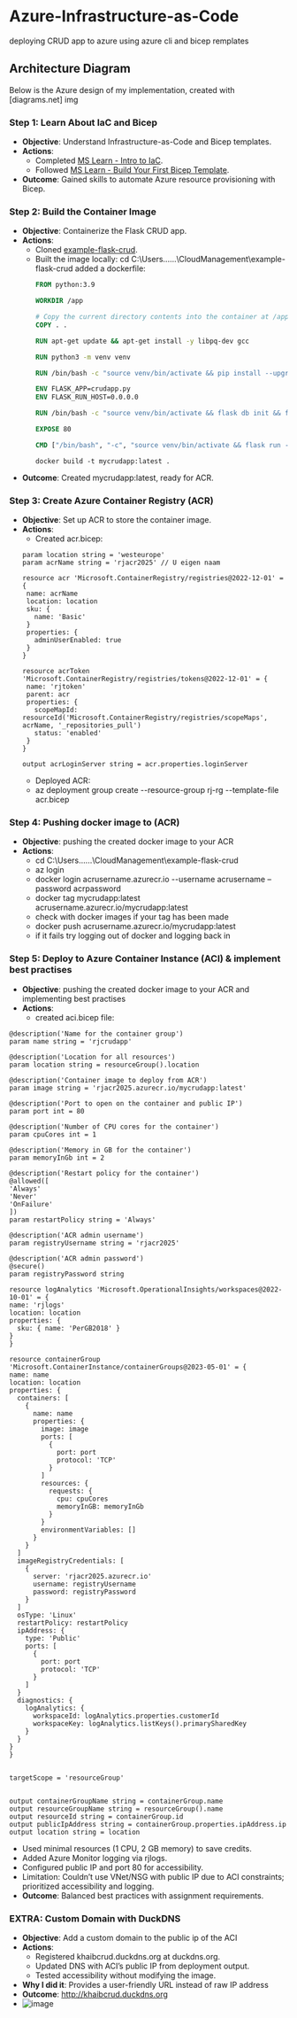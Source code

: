 # Azure-Infrastructure-as-Code
deploying CRUD app to azure using azure cli and bicep remplates

## Architecture Diagram
Below is the Azure design of my implementation, created with [diagrams.net]
img

### Step 1: Learn About IaC and Bicep
- **Objective**: Understand Infrastructure-as-Code and Bicep templates.
- **Actions**:
  - Completed [MS Learn - Intro to IaC](https://learn.microsoft.com/en-us/training/modules/intro-to-infrastructure-as-code/).
  - Followed [MS Learn - Build Your First Bicep Template](https://learn.microsoft.com/en-us/training/modules/build-first-bicep-template/).
- **Outcome**: Gained skills to automate Azure resource provisioning with Bicep.


### Step 2: Build the Container Image
- **Objective**: Containerize the Flask CRUD app.
- **Actions**:
  - Cloned [example-flask-crud](https://github.com/gurkanakdeniz/example-flask-crud).
  - Built the image locally:
    cd C:\Users\...\...\CloudManagement\example-flask-crud
    added a dockerfile:
    ``` Dockerfile
    FROM python:3.9

    WORKDIR /app
    
    # Copy the current directory contents into the container at /app
    COPY . .
    
    RUN apt-get update && apt-get install -y libpq-dev gcc
    
    RUN python3 -m venv venv
    
    RUN /bin/bash -c "source venv/bin/activate && pip install --upgrade pip && pip install -r requirements.txt"
    
    ENV FLASK_APP=crudapp.py
    ENV FLASK_RUN_HOST=0.0.0.0
    
    RUN /bin/bash -c "source venv/bin/activate && flask db init && flask db migrate -m 'entries table' && flask db upgrade"
    
    EXPOSE 80
    
    CMD ["/bin/bash", "-c", "source venv/bin/activate && flask run --host=0.0.0.0 --port=80"]
    ```
    ```
    docker build -t mycrudapp:latest .

- **Outcome**: Created mycrudapp:latest, ready for ACR.

### Step 3: Create Azure Container Registry (ACR)
- **Objective**: Set up ACR to store the container image.
 - **Actions**:
   -   Created acr.bicep:
     ``` bicep
    param location string = 'westeurope'
    param acrName string = 'rjacr2025' // U eigen naam
    
    resource acr 'Microsoft.ContainerRegistry/registries@2022-12-01' = {
      name: acrName
      location: location
      sku: {
        name: 'Basic' 
      }
      properties: {
        adminUserEnabled: true
      }
    }
    
    resource acrToken 'Microsoft.ContainerRegistry/registries/tokens@2022-12-01' = {
      name: 'rjtoken'
      parent: acr 
      properties: {
        scopeMapId: resourceId('Microsoft.ContainerRegistry/registries/scopeMaps', acrName, '_repositories_pull')
        status: 'enabled'
      }
    }
    
    output acrLoginServer string = acr.properties.loginServer
    ```
   -   Deployed ACR:
   -   az deployment group create --resource-group rj-rg --template-file acr.bicep


### Step 4: Pushing docker image to (ACR)
- **Objective**: pushing the created docker image to your ACR
 - **Actions**:
   - cd C:\Users\...\...\CloudManagement\example-flask-crud
   - az login
   - docker login acrusername.azurecr.io --username acrusername –password acrpassword
   - docker tag mycrudapp:latest acrusername.azurecr.io/mycrudapp:latest
   - check with docker images if your tag has been made
   - docker push acrusername.azurecr.io/mycrudapp:latest
   - if it fails try logging out of docker and logging back in


### Step 5: Deploy to Azure Container Instance (ACI) & implement best practises
- **Objective**: pushing the created docker image to your ACR and implementing best practises
 - **Actions**:
   - created aci.bicep file:
  ```bicep
@description('Name for the container group')
param name string = 'rjcrudapp'

@description('Location for all resources')
param location string = resourceGroup().location

@description('Container image to deploy from ACR')
param image string = 'rjacr2025.azurecr.io/mycrudapp:latest'

@description('Port to open on the container and public IP')
param port int = 80

@description('Number of CPU cores for the container')
param cpuCores int = 1

@description('Memory in GB for the container')
param memoryInGb int = 2

@description('Restart policy for the container')
@allowed([
  'Always'
  'Never'
  'OnFailure'
])
param restartPolicy string = 'Always'

@description('ACR admin username')
param registryUsername string = 'rjacr2025'

@description('ACR admin password')
@secure()
param registryPassword string

resource logAnalytics 'Microsoft.OperationalInsights/workspaces@2022-10-01' = {
  name: 'rjlogs'
  location: location
  properties: {
    sku: { name: 'PerGB2018' }
  }
}

resource containerGroup 'Microsoft.ContainerInstance/containerGroups@2023-05-01' = {
  name: name
  location: location
  properties: {
    containers: [
      {
        name: name
        properties: {
          image: image
          ports: [
            {
              port: port
              protocol: 'TCP'
            }
          ]
          resources: {
            requests: {
              cpu: cpuCores
              memoryInGB: memoryInGb
            }
          }
          environmentVariables: []
        }
      }
    ]
    imageRegistryCredentials: [
      {
        server: 'rjacr2025.azurecr.io'
        username: registryUsername
        password: registryPassword
      }
    ]
    osType: 'Linux'
    restartPolicy: restartPolicy
    ipAddress: {
      type: 'Public'
      ports: [
        {
          port: port
          protocol: 'TCP'
        }
      ]
    }
    diagnostics: {
      logAnalytics: {
        workspaceId: logAnalytics.properties.customerId
        workspaceKey: logAnalytics.listKeys().primarySharedKey
      }
    }
  }
}


targetScope = 'resourceGroup'


output containerGroupName string = containerGroup.name
output resourceGroupName string = resourceGroup().name
output resourceId string = containerGroup.id
output publicIpAddress string = containerGroup.properties.ipAddress.ip
output location string = location
```

   - Used minimal resources (1 CPU, 2 GB memory) to save credits.
   - Added Azure Monitor logging via rjlogs.
   - Configured public IP and port 80 for accessibility.
   - Limitation: Couldn’t use VNet/NSG with public IP due to ACI constraints; prioritized accessibility and logging.
 - **Outcome**: Balanced best practices with assignment requirements.


### EXTRA: Custom Domain with DuckDNS
- **Objective**: Add a custom domain to the public ip of the ACI
 - **Actions**:
   - Registered khaibcrud.duckdns.org at duckdns.org.
   - Updated DNS with ACI’s public IP from deployment output.
   - Tested accessibility without modifying the image.
- **Why I did it**: Provides a user-friendly URL instead of raw IP address
- **Outcome**: http://khaibcrud.duckdns.org
- ![image](https://github.com/user-attachments/assets/62c41922-bfc0-4d90-ad05-68149fcb1174)



